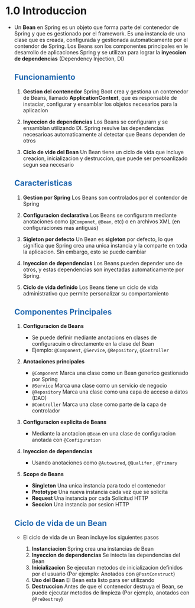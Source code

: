 # 1.0 Introduccion

* Un **Bean** en Spring es un objeto que forma parte del contenedor de Spring y que es gestionado por el framework. Es una instancia de una clase que es creada, configurada y gestionada automaticamente por el contendor de Spring. Los Beans son los componentes principales en le desarrollo de aplicaciones Spring y se utilizan para lograr la **inyeccion de dependencias** (Dependency Injection, DI)

    ## <span style="color:#2168b0">Funcionamiento</span>
    
    1. **Gestion del contenedor** Spring Boot crea y gestiona un contenedor de Beans, llamado **ApplicationContext**, que es responsable de instaciar, configurar y ensamblar los objetos necesarios para la aplicacion
    
    2. **Inyeccion de dependencias** Los Beans se configurarn y se ensamblan utilizando DI. Spring resulve las dependencias necesarioas automaticamente al detectar que Beans dependen de otros
    
    3. **Ciclo de vide del Bean** Un Bean tiene un ciclo de vida que incluye creacion, inicializacion y destruccion, que puede ser persoanlizado segun sea necesario
    

    ## <span style="color:#2168b0">Caracteristicas</span>
    
    1. **Gestion por Spring** Los Beans son controlados por el contendor de Spring

    2. **Configuracion declarativa** Los Beans se configurarn mediante anotaciones como (`@Componet`, `@Bean`, etc) o en archivos XML (en configuraciones mas antiguas)

    3. **Sigleton por defecto** Un Bean es **sigleton** por defecto, lo que significa que Spring crea una unica instancia y la comparte en toda la aplicacion. Sin embargo, esto se puede cambiar
    
    4. **Inyeccion de dependencias** Los Beans pueden depender uno de otros, y estas dependencias son inyectadas automaticamente por Spring.
    
    5. **Ciclo de vida definido** Los Beans tiene un ciclo de vida administrativo que permite personalizar su comportamiento
    

    ## <span style="color:#2168b0">Componentes Principales</span>
    
    1. **Configuracion de Beans**
    
        * Se puede definir mediante anotacions en clases de configuracuin o directamente en la clase del Bean
        * Ejemplo: `@Component`, `@Service`, `@Repository`, `@Controller`
        
    2. **Anotaciones principales**
    
        * `@Component` Marca una clase como un Bean generico gestionado por Spring
        *  `@Service` Marca una clase como un servicio de negocio
        *  `@Repository` Marca una clase como una capa de acceso a datos (DAO)
        * `@Controller` Marca una clase como parte de la capa de controlador
        
    3. **Configuracion explicita de Beans**
    
        * Mediante la anotacion `@Bean` en una clase de configuracion anotada con  `@Configuration`
        
    3. **Inyeccion de dependencias**
    
        * Usando anotaciones como `@Autowired`, `@Qualifer` , `@Primary`
       
    4. **Scope de Beans**
    
        * **Singleton** Una unica instancia para todo el contenedor
        * **Prototype** Una nueva instancia cada vez que se solicita
        * **Request** Una instancia por cada Solicitud HTTP
        * **Seccion** Una instancia por sesion HTTP
        

    ## <span style="color:#2168b0">Ciclo de vida de un Bean</span>
    
    * El ciclo de vida de un Bean incluye los siguientes pasos
    
        1. **Instanciacion** Spring crea una instancias de Bean
        2. **Inyeccion de dependencias** Se  intecta las dependencias del Bean
        3. **Inicializacion** Se ejecutan metodos de inicializacion definidos por el usuario (Por ejemplo: Anotados con `@PostConstruct`)
        4. **Uso del Bean** El Bean esta listo para ser utilizando
        5. **Destruccion** Antes de que el contenedor destruya el Bean, se puede ejecutar metodos de limpieza (Por ejemplo, anotados con `@PreDestroy`)


    